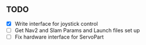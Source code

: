 ## TODO
 - [x] Write interface for joystick control
 - [ ] Get Nav2 and Slam Params and Launch files set up
 - [ ] Fix hardware interface for ServoPart
